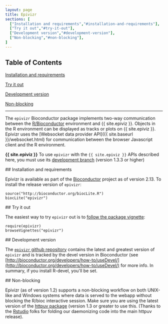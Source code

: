 ```yaml
---
layout: page
title: Epivizr
sections: [
  ["Installation and requirements","#installation-and-requirements"],
  ["Try it out","#try-it-out"],
  ["Development version","#development-version"],
  ["Non-blocking","#non-blocking"],
]
---
```


## Table of Contents

[Installation and requirements](#installation-and-requirements)

[Try it out](#try-it-out)

[Development version](#development-version)

[Non-blocking](#non-blocking)

---

The `epivizr` Bioconductor package implements two-way communication between the [R/Bioconductor](http://bioconductor.org)
environment and {{ site.epiviz }}. Objects in the R environment can be displayed as tracks or plots on {{ site.epiviz }}. Epivizr uses the
[Websocket data provider API]({{ site.baseurl }}/websocket.html) for communication between the browser Javascript client
and the R environment.

**{{ site.epiviz }}** To use `epivizr` with the `{{ site.epiviz }}` APIs described here, you must use its [development branch](#development-version) (version 1.3.3 or higher)

<a name="installation-and-requirements">
## Installation and requirements
</a>

Epivizr is available as part of the [Bioconductor](http://bioconductor.org) project as of version 2.13. To install the
release version of `epivizr`:

```{r}
source("http://bioconductor.org/biocLite.R")
biocLite("epivizr")
```

<a name="try-it-out">
## Try it out
</a>

The easiest way to try `epivizr` out is to [follow the package vignette](http://bioconductor.org/packages/release/bioc/vignettes/epivizr/inst/doc/IntroToEpivizr.html):

```{r}
require(epivizr)
browseVignettes("epivizr")
```

<a name="development-version">
## Development version
</a>

The [`epivizr` github repository](http://github.com/epiviz/epivizr) contains the latest and greatest version of `epivizr` and is tracked by the devel version in Bioconductor (see
[http://bioconductor.org/developers/how-to/useDevel/](http://bioconductor.org/developers/how-to/useDevel/) for more info. In summary, if you install R-devel, you'll be set.

<a name="non-blocking">
## Non-blocking
</a>

Epivizr (as of version 1.2) supports a non-blocking workflow on both UNIX-like and Windows systems where data is served to the webapp without blocking
the R/bioc interactive session. Make sure you are using the latest version of the [httpuv package](http://cran.r-project.org/web/packages/httpuv/index.html) (version 1.3 or greater to use this. (Thanks to the
[Rstudio](http://rstudio.org) folks for folding our daemonizing code into the main httpuv release).
